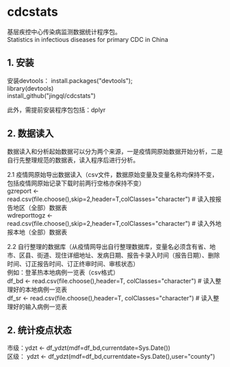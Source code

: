 # cdcstats
基层疾控中心传染病监测数据统计程序包。  
Statistics in infectious diseases for primary CDC in China


## 1. 安装
   安装devtools： install.packages("devtools");     
   library(devtools)     
   install_github("jingql/cdcstats")
   
   此外，需提前安装程序包包括：dplyr
 
## 2. 数据读入  
   数据读入和分析起始数据可以分为两个来源，一是疫情网原始数据开始分析，二是自行先整理规范的数据表，读入程序后进行分析。  
   
   2.1 疫情网原始导出数据读入（csv文件，数据原始变量及变量名称均保持不变，包括疫情网原始记录下载时前两行空格亦保持不变）    
   gzreport <- read.csv(file.choose(),skip=2,header=T,colClasses="character") #  读入按报告地区（全部）数据表  
   wdreporttogz <- read.csv(file.choose(),skip=2,header=T,colClasses="character") # 读入外地报本地（全部）数据表  
   
   2.2 自行整理的数据库（从疫情网导出自行整理数据库，变量名必须含有省、地市、区县、街道、现住详细地址、发病日期、报告卡录入时间（报告日期）、删除时间、订正报告时间、订正终审时间、审核状态）  
   例如：登革热本地病例一览表（csv格式）  
   df_bd <- read.csv(file.choose(),header=T, colClasses="character") # 读入整理好的本地病例一览表  
   df_sr <- read.csv(file.choose(),header=T, colClasses="character") # 读入整理好的输入病例一览表  

## 2. 统计疫点状态
   市级：ydzt <- df_ydzt(mdf=df_bd,currentdate=Sys.Date())    
   区级： ydzt <- df_ydzt(mdf=df_bd,currentdate=Sys.Date(),user="county")
  
  
